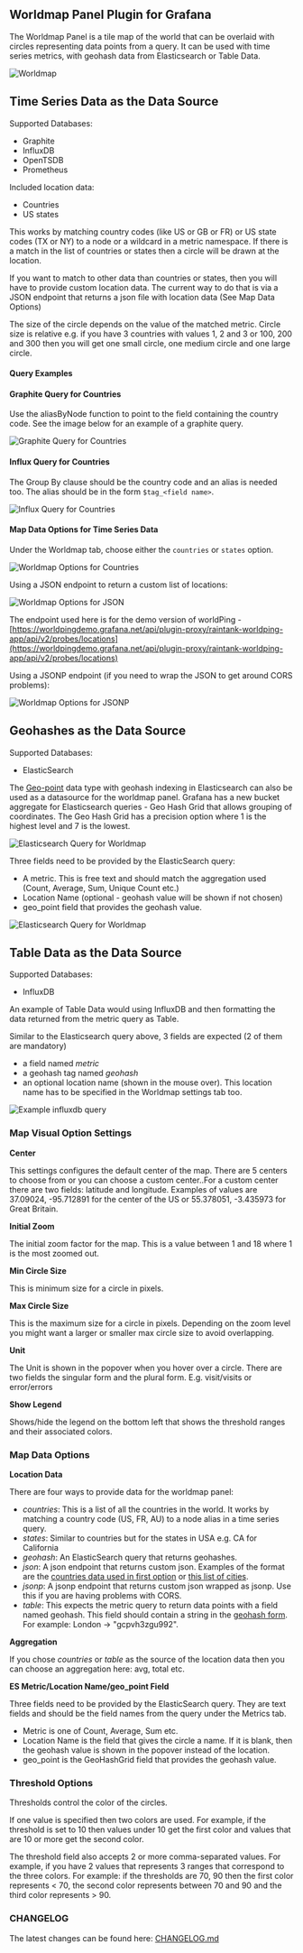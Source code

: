 ## Worldmap Panel Plugin for Grafana

The Worldmap Panel is a tile map of the world that can be overlaid with circles representing data points from a query. It can be used with time series metrics, with geohash data from Elasticsearch or Table Data.

![Worldmap](https://raw.githubusercontent.com/grafana/worldmap-panel/54f83cfdc7339fee02df00933422c35630677330/src/images/worldmap-world.png)

## Time Series Data as the Data Source

Supported Databases:

- Graphite
- InfluxDB
- OpenTSDB
- Prometheus

Included location data:

- Countries
- US states

This works by matching country codes (like US or GB or FR) or US state codes (TX or NY) to a node or a wildcard in a metric namespace. If there is a match in the list of countries or states then a circle will be drawn at the location.

If you want to match to other data than countries or states, then you will have to provide custom location data. The current way to do that is via a JSON endpoint that returns a json file with location data (See Map Data Options)

The size of the circle depends on the value of the matched metric. Circle size is relative e.g. if you have 3 countries with values 1, 2 and 3 or 100, 200 and 300 then you will get one small circle, one medium circle and one large circle.

#### Query Examples

#### Graphite Query for Countries

Use the aliasByNode function to point to the field containing the country code. See the image below for an example of a graphite query.

![Graphite Query for Countries](https://raw.githubusercontent.com/grafana/worldmap-panel/master/src/images/worldmap-timeseries-query.png)

#### Influx Query for Countries

The Group By clause should be the country code and an alias is needed too. The alias should be in the form `$tag_<field name>`.

![Influx Query for Countries](https://raw.githubusercontent.com/grafana/worldmap-panel/master/src/images/influx-query.png)

#### Map Data Options for Time Series Data

Under the Worldmap tab, choose either the `countries` or `states` option.

![Worldmap Options for Countries](https://raw.githubusercontent.com/grafana/worldmap-panel/master/src/images/countries-option.png)

Using a JSON endpoint to return a custom list of locations:

![Worldmap Options for JSON](https://raw.githubusercontent.com/grafana/worldmap-panel/master/src/images/json-endpoint.png)

The endpoint used here is for the demo version of worldPing - [https://worldpingdemo.grafana.net/api/plugin-proxy/raintank-worldping-app/api/v2/probes/locations](https://worldpingdemo.grafana.net/api/plugin-proxy/raintank-worldping-app/api/v2/probes/locations)

Using a JSONP endpoint (if you need to wrap the JSON to get around CORS problems):

![Worldmap Options for JSONP](https://raw.githubusercontent.com/grafana/worldmap-panel/master/src/images/jsonp-endpoint.png)

## Geohashes as the Data Source

Supported Databases:

- ElasticSearch

The [Geo-point](https://www.elastic.co/guide/en/elasticsearch/reference/2.3/geo-point.html) data type with geohash indexing in Elasticsearch can also be used as a datasource for the worldmap panel. Grafana has a new bucket aggregate for Elasticsearch queries - Geo Hash Grid that allows grouping of coordinates. The Geo Hash Grid has a precision option where 1 is the highest level and 7 is the lowest.

![Elasticsearch Query for Worldmap](https://raw.githubusercontent.com/grafana/worldmap-panel/master/src/images/worldmap-geohash-query.png)

Three fields need to be provided by the ElasticSearch query:

- A metric. This is free text and should match the aggregation used (Count, Average, Sum, Unique Count etc.)
- Location Name (optional - geohash value will be shown if not chosen)
- geo_point field that provides the geohash value.

![Elasticsearch Query for Worldmap](https://raw.githubusercontent.com/grafana/worldmap-panel/master/src/images/es-options.png)


## Table Data as the Data Source

Supported Databases:

- InfluxDB

An example of Table Data would using InfluxDB and then formatting the data returned from the metric query as Table.

Similar to the Elasticsearch query above, 3 fields are expected (2 of them are mandatory)

- a field named *metric*
- a geohash tag named *geohash*
- an optional location name (shown in the mouse over). This location name has to be specified in the Worldmap settings tab too.

![Example influxdb query](https://cloud.githubusercontent.com/assets/434655/16535977/8cd520be-3fec-11e6-8dc9-2ecf7b16ad5f.png)

### Map Visual Option Settings

**Center**

This settings configures the default center of the map. There are 5 centers to choose from or you can choose a custom center..For a custom center there are two fields: latitude and longitude. Examples of values are 37.09024, -95.712891 for the center of the US or 55.378051, -3.435973 for Great Britain.

**Initial Zoom**

The initial zoom factor for the map. This is a value between 1 and 18 where 1 is the most zoomed out.

**Min Circle Size**

This is minimum size for a circle in pixels.

**Max Circle Size**

This is the maximum size for a circle in pixels. Depending on the zoom level you might want a larger or smaller max circle size to avoid overlapping.

**Unit**

The Unit is shown in the popover when you hover over a circle. There are two fields the singular form and the plural form. E.g. visit/visits or error/errors

**Show Legend**

Shows/hide the legend on the bottom left that shows the threshold ranges and their associated colors.

### Map Data Options

**Location Data**

There are four ways to provide data for the worldmap panel:
 - *countries*: This is a list of all the countries in the world. It works by matching a country code (US, FR, AU) to a node alias in a time series query.
 - *states*: Similar to countries but for the states in USA e.g. CA for California
 - *geohash*: An ElasticSearch query that returns geohashes.
 - *json*: A json endpoint that returns custom json. Examples of the format are the [countries data used in first option](https://github.com/grafana/worldmap-panel/blob/master/src/data/countries.json) or [this list of cities](https://github.com/grafana/worldmap-panel/blob/master/src/data/probes.json).
 - *jsonp*: A jsonp endpoint that returns custom json wrapped as jsonp. Use this if you are having problems with CORS.
 - *table*: This expects the metric query to return data points with a field named geohash. This field should contain a string in the [geohash form](https://www.elastic.co/guide/en/elasticsearch/guide/current/geohashes.html). For example: London -> "gcpvh3zgu992".

**Aggregation**

If you chose *countries* or *table* as the source of the location data then you can choose an aggregation here: avg, total etc.

**ES Metric/Location Name/geo_point Field**

Three fields need to be provided by the ElasticSearch query. They are text fields and should be the field names from the query under the Metrics tab.
- Metric is one of Count, Average, Sum etc.
- Location Name is the field that gives the circle a name. If it is blank, then the geohash value is shown in the popover instead of the location.
- geo_point is the GeoHashGrid field that provides the geohash value.

### Threshold Options

Thresholds control the color of the circles.

If one value is specified then two colors are used. For example, if the threshold is set to 10 then values under 10 get the first color and values that are 10 or more get the second color.

The threshold field also accepts 2 or more comma-separated values. For example, if you have 2 values that represents 3 ranges that correspond to the three colors. For example: if the thresholds are 70, 90 then the first color represents < 70, the second color represents between 70 and 90 and the third color represents > 90.

### CHANGELOG

The latest changes can be found here: [CHANGELOG.md](https://github.com/grafana/worldmap-panel/blob/master/CHANGELOG.md)
